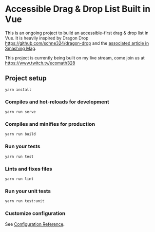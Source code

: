 # Accessible Drag & Drop List Built in Vue

This is an ongoing project to build an accessible-first drag & drop list in Vue. It is heavily inspired by Dragon Drop https://github.com/schne324/dragon-drop and the [associated article in Smashing Mag](https://www.smashingmagazine.com/2018/01/dragon-drop-accessible-list-reordering/).

This project is currently being built on my live stream, come join us at https://www.twitch.tv/ecomath328


## Project setup
```
yarn install
```

### Compiles and hot-reloads for development
```
yarn run serve
```

### Compiles and minifies for production
```
yarn run build
```

### Run your tests
```
yarn run test
```

### Lints and fixes files
```
yarn run lint
```

### Run your unit tests
```
yarn run test:unit
```

### Customize configuration
See [Configuration Reference](https://cli.vuejs.org/config/).
